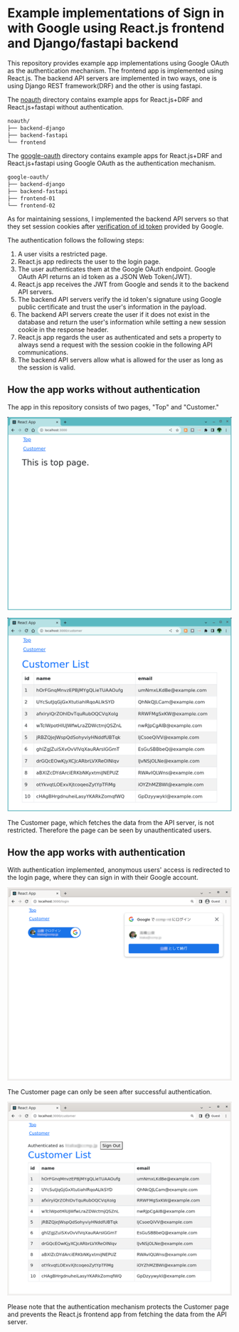 # Example implementations of Sign in with Google using React.js frontend and Django/fastapi backend

This repository provides example app implementations using Google OAuth as the authentication mechanism.
The frontend app is implemented using React.js. 
The backend API servers are implemented in two ways, one is using Django REST framework(DRF) and the other is using fastapi.

The [noauth](noauth) directory contains example apps for React.js+DRF and React.js+fastapi without authentication.

```
noauth/
├── backend-django
├── backend-fastapi
└── frontend
```

The [google-oauth](google-oauth) directory contains example apps for React.js+DRF and React.js+fastapi using Google OAuth as the authentication mechanism.

```
google-oauth/
├── backend-django
├── backend-fastapi
├── frontend-01
└── frontend-02
```

As for maintaining sessions, I implemented the backend API servers so that they set session cookies after [verification of id token](https://developers.google.com/identity/gsi/web/guides/verify-google-id-token) provided by Google.

The authentication follows the following steps:

1. A user visits a restricted page.
1. React.js app redirects the user to the login page.
1. The user authenticates them at the Google OAuth endpoint. Google OAuth API returns an id token as a JSON Web Token(JWT).
1. React.js app receives the JWT from Google and sends it to the backend API servers.
1. The backend API servers verify the id token's signature using Google public certificate and trust the user's information in the payload.
1. The backend API servers create the user if it does not exist in the database and return the user's information while setting a new session cookie in the response header.
1. React.js app regards the user as authenticated and sets a property to always send a request with the session cookie in the following API communications.
1. The backend API servers allow what is allowed for the user as long as the session is valid.

## How the app works without authentication

The app in this repository consists of two pages, "Top" and "Customer."

![Top no-auth](./images/NoauthTop.png "Top page - no auth")

![Customer no-auth](./images/NoauthCustomer.png "Customer page - no auth")

The Customer page, which fetches the data from the API server, is not restricted. Therefore the page can be seen by unauthenticated users.

##  How the app works with authentication

With authentication implemented, anonymous users' access is redirected to the login page, where they can sign in with their Google account.

![Login page](./images/AuthLogin3-2.png "Login page")

The Customer page can only be seen after successful authentication.

![Customer page for authenticated users](./images/AuthCustomer.png "Customer page for authenticated users")

Please note that the authentication mechanism protects the Customer page and prevents the React.js frontend app from fetching the data from the API server.

